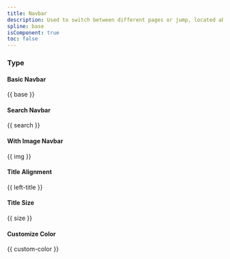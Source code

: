 ```yaml
---
title: Navbar
description: Used to switch between different pages or jump, located above the content area, below the system status bar.
spline: base
isComponent: true
toc: false
---
```


### Type
#### Basic Navbar

{{ base }}

#### Search Navbar

{{ search }}

#### With Image Navbar

{{ img }}

#### Title Alignment

{{ left-title }}

#### Title Size

{{ size }}

#### Customize Color

{{ custom-color }}
